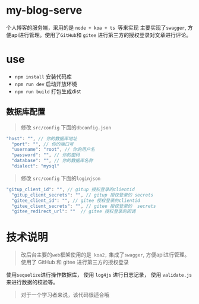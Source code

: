 # my-blog-serve
个人博客的服务端，采用的是 `node + koa + ts `等来实现 主要实现了`swagger`, 方便api进行管理。使用了` GitHub `和 `gitee` 进行第三方的授权登录对文章进行评论。

# use
- `npm install` 安装代码库
- `npm run dev` 启动开放环境
- `npm run build` 打包生成dist

## 数据库配置
> 修改 `src/config` 下面的`dbconfig.json` 

```typescript
"host": "", // 你的数据库地址
  "port": "", // 你的端口号
  "username": "root", // 你的用户名
  "password": "", // 你的密码
  "database": "", // 你的数据库名称
  "dialect": "mysql"
```
> 修改 `src/config` 下面的`loginjson` 

```typescript
"gitup_client_id": "", // gitup 授权登录的clientid
  "gitup_client_secrets": "", // gitup 授权登录的 secrets
  "gitee_client_id": "", // gitee 授权登录的clientid
  "gitee_client_secrets": "", // gitee 授权登录的  secrets
  "gitee_redirect_url": ""  // gitee 授权登录的回调
```


# 技术说明
> 改后台主要的`web`框架使用的是` koa2,` 集成了`swagger`, 方便api进行管理。使用了 GitHub 和 gitee 进行第三方的授权登录

使用`sequelize`进行操作数据库， 使用 `log4js` 进行日志记录， 使用 `validate.js` 来进行数据的校验等。

> 对于一个学习者来说，该代码很适合哦
